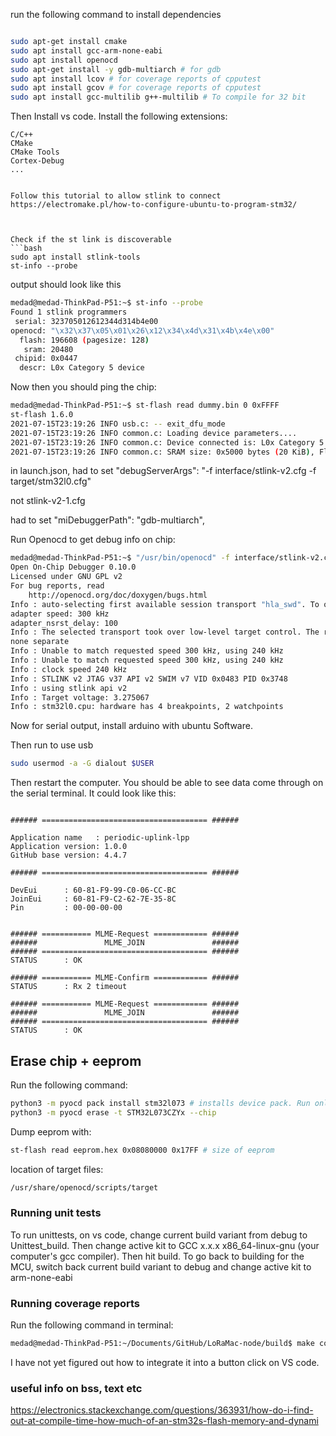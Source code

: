 run the following command to install dependencies


```bash

sudo apt-get install cmake
sudo apt install gcc-arm-none-eabi
sudo apt install openocd
sudo apt-get install -y gdb-multiarch # for gdb
sudo apt install lcov # for coverage reports of cpputest
sudo apt install gcov # for coverage reports of cpputest
sudo apt install gcc-multilib g++-multilib # To compile for 32 bit

```

Then Install vs code.
Install the following extensions:
```
C/C++
CMake
CMake Tools
Cortex-Debug
...


Follow this tutorial to allow stlink to connect
https://electromake.pl/how-to-configure-ubuntu-to-program-stm32/



Check if the st link is discoverable
```bash
sudo apt install stlink-tools
st-info --probe

```
output should look like this
```bash
medad@medad-ThinkPad-P51:~$ st-info --probe
Found 1 stlink programmers
 serial: 323705012612344d314b4e00
openocd: "\x32\x37\x05\x01\x26\x12\x34\x4d\x31\x4b\x4e\x00"
  flash: 196608 (pagesize: 128)
   sram: 20480
 chipid: 0x0447
  descr: L0x Category 5 device
```


Now then you should ping the chip:

```bash
medad@medad-ThinkPad-P51:~$ st-flash read dummy.bin 0 0xFFFF
st-flash 1.6.0
2021-07-15T23:19:26 INFO usb.c: -- exit_dfu_mode
2021-07-15T23:19:26 INFO common.c: Loading device parameters....
2021-07-15T23:19:26 INFO common.c: Device connected is: L0x Category 5 device, id 0x20086447
2021-07-15T23:19:26 INFO common.c: SRAM size: 0x5000 bytes (20 KiB), Flash: 0x30000 bytes (192 KiB) in pages of 128 bytes
```

in launch.json, had to set "debugServerArgs": "-f interface/stlink-v2.cfg -f target/stm32l0.cfg"

not stlink-v2-1.cfg

had to set "miDebuggerPath": "gdb-multiarch",

Run Openocd to get debug info on chip:
```bash
medad@medad-ThinkPad-P51:~$ "/usr/bin/openocd" -f interface/stlink-v2.cfg -f target/stm32l0.cfg
Open On-Chip Debugger 0.10.0
Licensed under GNU GPL v2
For bug reports, read
	http://openocd.org/doc/doxygen/bugs.html
Info : auto-selecting first available session transport "hla_swd". To override use 'transport select <transport>'.
adapter speed: 300 kHz
adapter_nsrst_delay: 100
Info : The selected transport took over low-level target control. The results might differ compared to plain JTAG/SWD
none separate
Info : Unable to match requested speed 300 kHz, using 240 kHz
Info : Unable to match requested speed 300 kHz, using 240 kHz
Info : clock speed 240 kHz
Info : STLINK v2 JTAG v37 API v2 SWIM v7 VID 0x0483 PID 0x3748
Info : using stlink api v2
Info : Target voltage: 3.275067
Info : stm32l0.cpu: hardware has 4 breakpoints, 2 watchpoints
```


Now for serial output, install arduino with ubuntu Software.

Then run to use usb
```bash
sudo usermod -a -G dialout $USER
```

Then restart the computer. You should be able to see data come through on the serial terminal.
It could look like this:
```

###### ===================================== ######

Application name   : periodic-uplink-lpp
Application version: 1.0.0
GitHub base version: 4.4.7

###### ===================================== ######

DevEui      : 60-81-F9-99-C0-06-CC-BC
JoinEui     : 60-81-F9-C2-62-7E-35-8C
Pin         : 00-00-00-00


###### =========== MLME-Request ============ ######
######               MLME_JOIN               ######
###### ===================================== ######
STATUS      : OK

###### =========== MLME-Confirm ============ ######
STATUS      : Rx 2 timeout

###### =========== MLME-Request ============ ######
######               MLME_JOIN               ######
###### ===================================== ######
STATUS      : OK

```


## Erase chip + eeprom

Run the following command: 
```bash
python3 -m pyocd pack install stm32l073 # installs device pack. Run only once.
python3 -m pyocd erase -t STM32L073CZYx --chip
```

Dump eeprom with:
```bash
st-flash read eeprom.hex 0x08080000 0x17FF # size of eeprom
```

location of target files:
```bash
/usr/share/openocd/scripts/target
```

### Running unit tests
To run unittests, on vs code, change current build variant from debug to Unittest_build. Then change active kit to GCC x.x.x x86_64-linux-gnu (your computer's gcc compiler). Then hit build. To go back to building for the MCU, switch back current build variant to debug and change active kit to arm-none-eabi

### Running coverage reports
Run the following command in terminal:
```bash
medad@medad-ThinkPad-P51:~/Documents/GitHub/LoRaMac-node/build$ make coverage_my
```

I have not yet figured out how to integrate it into a button click on VS code.



### useful info on bss, text etc

https://electronics.stackexchange.com/questions/363931/how-do-i-find-out-at-compile-time-how-much-of-an-stm32s-flash-memory-and-dynami